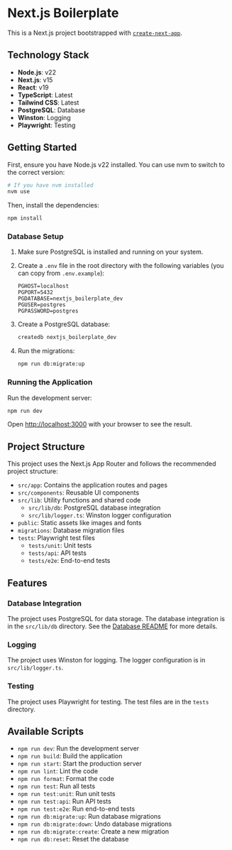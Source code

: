 # Next.js Boilerplate

This is a Next.js project bootstrapped with [`create-next-app`](https://nextjs.org/docs/getting-started/installation).

## Technology Stack

- **Node.js**: v22
- **Next.js**: v15
- **React**: v19
- **TypeScript**: Latest
- **Tailwind CSS**: Latest
- **PostgreSQL**: Database
- **Winston**: Logging
- **Playwright**: Testing

## Getting Started

First, ensure you have Node.js v22 installed. You can use nvm to switch to the correct version:

```bash
# If you have nvm installed
nvm use
```

Then, install the dependencies:

```bash
npm install
```

### Database Setup

1. Make sure PostgreSQL is installed and running on your system.

2. Create a `.env` file in the root directory with the following variables (you can copy from `.env.example`):
   ```
   PGHOST=localhost
   PGPORT=5432
   PGDATABASE=nextjs_boilerplate_dev
   PGUSER=postgres
   PGPASSWORD=postgres
   ```

3. Create a PostgreSQL database:
   ```bash
   createdb nextjs_boilerplate_dev
   ```

4. Run the migrations:
   ```bash
   npm run db:migrate:up
   ```

### Running the Application

Run the development server:

```bash
npm run dev
```

Open [http://localhost:3000](http://localhost:3000) with your browser to see the result.

## Project Structure

This project uses the Next.js App Router and follows the recommended project structure:

- `src/app`: Contains the application routes and pages
- `src/components`: Reusable UI components
- `src/lib`: Utility functions and shared code
  - `src/lib/db`: PostgreSQL database integration
  - `src/lib/logger.ts`: Winston logger configuration
- `public`: Static assets like images and fonts
- `migrations`: Database migration files
- `tests`: Playwright test files
  - `tests/unit`: Unit tests
  - `tests/api`: API tests
  - `tests/e2e`: End-to-end tests

## Features

### Database Integration

The project uses PostgreSQL for data storage. The database integration is in the `src/lib/db` directory. See the [Database README](src/lib/db/README.md) for more details.

### Logging

The project uses Winston for logging. The logger configuration is in `src/lib/logger.ts`.

### Testing

The project uses Playwright for testing. The test files are in the `tests` directory.

## Available Scripts

- `npm run dev`: Run the development server
- `npm run build`: Build the application
- `npm run start`: Start the production server
- `npm run lint`: Lint the code
- `npm run format`: Format the code
- `npm run test`: Run all tests
- `npm run test:unit`: Run unit tests
- `npm run test:api`: Run API tests
- `npm run test:e2e`: Run end-to-end tests
- `npm run db:migrate:up`: Run database migrations
- `npm run db:migrate:down`: Undo database migrations
- `npm run db:migrate:create`: Create a new migration
- `npm run db:reset`: Reset the database
